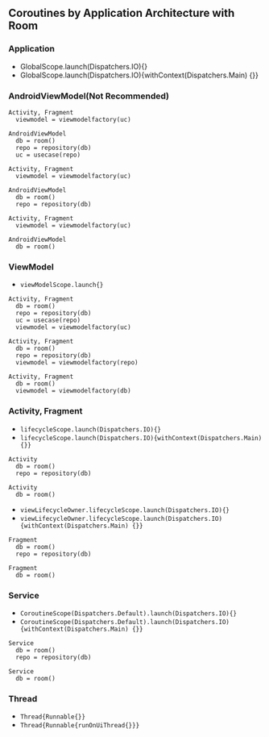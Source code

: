 ## Coroutines by Application Architecture with Room
### Application
- GlobalScope.launch(Dispatchers.IO){}
- GlobalScope.launch(Dispatchers.IO){withContext(Dispatchers.Main) {}}

### AndroidViewModel(Not Recommended)
```
Activity, Fragment
  viewmodel = viewmodelfactory(uc)

AndroidViewModel
  db = room()
  repo = repository(db)
  uc = usecase(repo)
```

```
Activity, Fragment
  viewmodel = viewmodelfactory(uc)

AndroidViewModel
  db = room()
  repo = repository(db)
```

```
Activity, Fragment
  viewmodel = viewmodelfactory(uc)

AndroidViewModel
  db = room()
```


### ViewModel
- `viewModelScope.launch{}`
```
Activity, Fragment
  db = room()
  repo = repository(db)
  uc = usecase(repo)
  viewmodel = viewmodelfactory(uc)
```

```
Activity, Fragment
  db = room()
  repo = repository(db)
  viewmodel = viewmodelfactory(repo)
```

```
Activity, Fragment
  db = room()
  viewmodel = viewmodelfactory(db)
```
  
### Activity, Fragment
- `lifecycleScope.launch(Dispatchers.IO){}`
- `lifecycleScope.launch(Dispatchers.IO){withContext(Dispatchers.Main) {}}`
```
Activity
  db = room()
  repo = repository(db)
```
```
Activity
  db = room()
```
  
- `viewLifecycleOwner.lifecycleScope.launch(Dispatchers.IO){}`
- `viewLifecycleOwner.lifecycleScope.launch(Dispatchers.IO){withContext(Dispatchers.Main) {}}`
```
Fragment
  db = room()
  repo = repository(db)
```
```
Fragment
  db = room()
```

### Service
- `CoroutineScope(Dispatchers.Default).launch(Dispatchers.IO){}`
- `CoroutineScope(Dispatchers.Default).launch(Dispatchers.IO){withContext(Dispatchers.Main) {}}`
```
Service
  db = room()
  repo = repository(db)
```
```
Service
  db = room()
```


### Thread
- `Thread{Runnable{}}`
- `Thread{Runnable{runOnUiThread{}}}`




